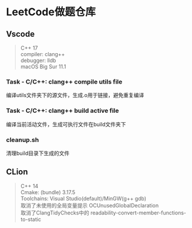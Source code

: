 # LeetCode做题仓库  
## Vscode  
> C++ 17  
> compiler: clang++  
> debugger: lldb  
> macOS Big Sur 11.1  
### Task - C/C++: clang++ compile utils file  
编译utils文件夹下的源文件，生成.o用于链接，避免重复编译  
### Task - C/C++: clang++ build active file  
编译当前活动文件，生成可执行文件在build文件夹下  
### cleanup.sh  
清理build目录下生成的文件  
## CLion  
> C++ 14  
> Cmake: (bundle) 3.17.5  
> Toolchains: Visual Studio(default)/MinGW(g++ gdb)  
> 取消了未使用的全局变量提示 OCUnusedGlobalDeclaration   
> 取消了ClangTidyChecks中的 readability-convert-member-functions-to-static  